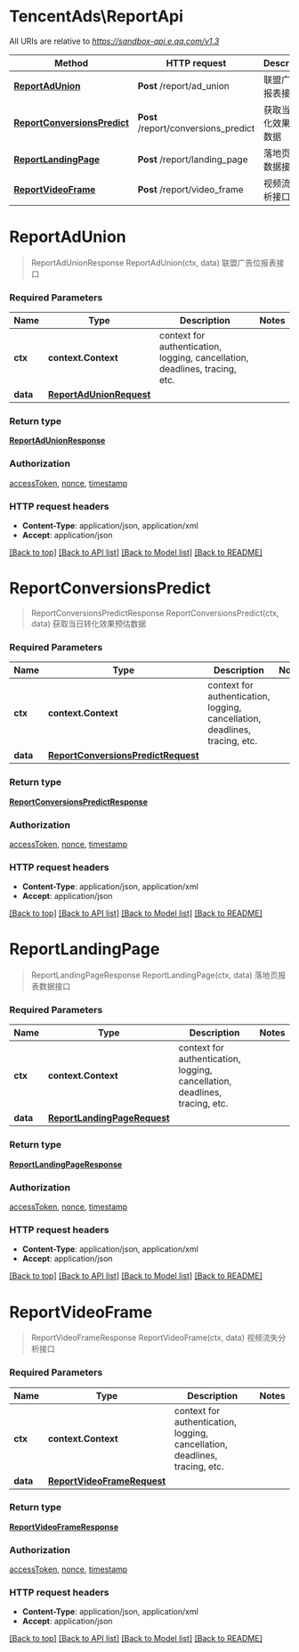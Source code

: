 # TencentAds\ReportApi

All URIs are relative to *https://sandbox-api.e.qq.com/v1.3*

Method | HTTP request | Description
------------- | ------------- | -------------
[**ReportAdUnion**](ReportApi.md#ReportAdUnion) | **Post** /report/ad_union | 联盟广告位报表接口
[**ReportConversionsPredict**](ReportApi.md#ReportConversionsPredict) | **Post** /report/conversions_predict | 获取当日转化效果预估数据
[**ReportLandingPage**](ReportApi.md#ReportLandingPage) | **Post** /report/landing_page | 落地页报表数据接口
[**ReportVideoFrame**](ReportApi.md#ReportVideoFrame) | **Post** /report/video_frame | 视频流失分析接口


# **ReportAdUnion**
> ReportAdUnionResponse ReportAdUnion(ctx, data)
联盟广告位报表接口

### Required Parameters

Name | Type | Description  | Notes
------------- | ------------- | ------------- | -------------
 **ctx** | **context.Context** | context for authentication, logging, cancellation, deadlines, tracing, etc.
  **data** | [**ReportAdUnionRequest**](ReportAdUnionRequest.md)|  | 

### Return type

[**ReportAdUnionResponse**](ReportAdUnionResponse.md)

### Authorization

[accessToken](../README.md#accessToken), [nonce](../README.md#nonce), [timestamp](../README.md#timestamp)

### HTTP request headers

 - **Content-Type**: application/json, application/xml
 - **Accept**: application/json

[[Back to top]](#) [[Back to API list]](../README.md#documentation-for-api-endpoints) [[Back to Model list]](../README.md#documentation-for-models) [[Back to README]](../README.md)

# **ReportConversionsPredict**
> ReportConversionsPredictResponse ReportConversionsPredict(ctx, data)
获取当日转化效果预估数据

### Required Parameters

Name | Type | Description  | Notes
------------- | ------------- | ------------- | -------------
 **ctx** | **context.Context** | context for authentication, logging, cancellation, deadlines, tracing, etc.
  **data** | [**ReportConversionsPredictRequest**](ReportConversionsPredictRequest.md)|  | 

### Return type

[**ReportConversionsPredictResponse**](ReportConversionsPredictResponse.md)

### Authorization

[accessToken](../README.md#accessToken), [nonce](../README.md#nonce), [timestamp](../README.md#timestamp)

### HTTP request headers

 - **Content-Type**: application/json, application/xml
 - **Accept**: application/json

[[Back to top]](#) [[Back to API list]](../README.md#documentation-for-api-endpoints) [[Back to Model list]](../README.md#documentation-for-models) [[Back to README]](../README.md)

# **ReportLandingPage**
> ReportLandingPageResponse ReportLandingPage(ctx, data)
落地页报表数据接口

### Required Parameters

Name | Type | Description  | Notes
------------- | ------------- | ------------- | -------------
 **ctx** | **context.Context** | context for authentication, logging, cancellation, deadlines, tracing, etc.
  **data** | [**ReportLandingPageRequest**](ReportLandingPageRequest.md)|  | 

### Return type

[**ReportLandingPageResponse**](ReportLandingPageResponse.md)

### Authorization

[accessToken](../README.md#accessToken), [nonce](../README.md#nonce), [timestamp](../README.md#timestamp)

### HTTP request headers

 - **Content-Type**: application/json, application/xml
 - **Accept**: application/json

[[Back to top]](#) [[Back to API list]](../README.md#documentation-for-api-endpoints) [[Back to Model list]](../README.md#documentation-for-models) [[Back to README]](../README.md)

# **ReportVideoFrame**
> ReportVideoFrameResponse ReportVideoFrame(ctx, data)
视频流失分析接口

### Required Parameters

Name | Type | Description  | Notes
------------- | ------------- | ------------- | -------------
 **ctx** | **context.Context** | context for authentication, logging, cancellation, deadlines, tracing, etc.
  **data** | [**ReportVideoFrameRequest**](ReportVideoFrameRequest.md)|  | 

### Return type

[**ReportVideoFrameResponse**](ReportVideoFrameResponse.md)

### Authorization

[accessToken](../README.md#accessToken), [nonce](../README.md#nonce), [timestamp](../README.md#timestamp)

### HTTP request headers

 - **Content-Type**: application/json, application/xml
 - **Accept**: application/json

[[Back to top]](#) [[Back to API list]](../README.md#documentation-for-api-endpoints) [[Back to Model list]](../README.md#documentation-for-models) [[Back to README]](../README.md)

